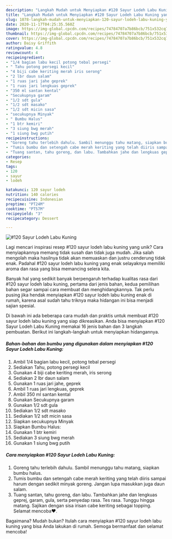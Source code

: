 ```yaml
---
description: "Langkah Mudah untuk Menyiapkan #120 Sayur Lodeh Labu Kuning yang Enak"
title: "Langkah Mudah untuk Menyiapkan #120 Sayur Lodeh Labu Kuning yang Enak"
slug: 1078-langkah-mudah-untuk-menyiapkan-120-sayur-lodeh-labu-kuning-yang-enak
date: 2020-11-17T04:25:35.560Z
image: https://img-global.cpcdn.com/recipes/74784707a7b86bcb/751x532cq70/120-sayur-lodeh-labu-kuning-foto-resep-utama.jpg
thumbnail: https://img-global.cpcdn.com/recipes/74784707a7b86bcb/751x532cq70/120-sayur-lodeh-labu-kuning-foto-resep-utama.jpg
cover: https://img-global.cpcdn.com/recipes/74784707a7b86bcb/751x532cq70/120-sayur-lodeh-labu-kuning-foto-resep-utama.jpg
author: Daisy Griffith
ratingvalue: 4.8
reviewcount: 4
recipeingredient:
- "1/4 bagian labu kecil potong tebal persegi"
- " Tahu potong persegi kecil"
- "4 biji cabe keriting merah iris serong"
- "2 lbr daun salam"
- "1 ruas jari jahe geprek"
- "1 ruas jari lengkuas geprek"
- "350 ml santan kental"
- "Secukupnya garam"
- "1/2 sdt gula"
- "1/2 sdt masako"
- "1/2 sdt micin sasa"
- "secukupnya Minyak"
- " Bumbu Halus"
- "1 btr kemiri"
- "3 siung bwg merah"
- "1 siung bwg putih"
recipeinstructions:
- "Goreng tahu terlebih dahulu. Sambil menunggu tahu matang, siapkan bumbu halus."
- "Tumis bumbu dan setengah cabe merah keriting yang telah diiris sampai harum dengan sedikit minyak goreng. Jangan lupa masukkan juga daun salam."
- "Tuang santan, tahu goreng, dan labu. Tambahkan jahe dan lengkuas geprej, garam, gula, serta penyedap rasa. Tes rasa. Tunggu hingga matang. Sajikan dengan sisa irisan cabe keriting sebagai topping. Selamat mencoba♥️."
categories:
- Resep
tags:
- 120
- sayur
- lodeh

katakunci: 120 sayur lodeh 
nutrition: 140 calories
recipecuisine: Indonesian
preptime: "PT24M"
cooktime: "PT57M"
recipeyield: "3"
recipecategory: Dessert

---
```



![#120 Sayur Lodeh Labu Kuning](https://img-global.cpcdn.com/recipes/74784707a7b86bcb/751x532cq70/120-sayur-lodeh-labu-kuning-foto-resep-utama.jpg)

Lagi mencari inspirasi resep #120 sayur lodeh labu kuning yang unik? Cara menyiapkannya memang tidak susah dan tidak juga mudah. Jika salah mengolah maka hasilnya tidak akan memuaskan dan justru cenderung tidak enak. Padahal #120 sayur lodeh labu kuning yang enak selayaknya memiliki aroma dan rasa yang bisa memancing selera kita.



Banyak hal yang sedikit banyak berpengaruh terhadap kualitas rasa dari #120 sayur lodeh labu kuning, pertama dari jenis bahan, kedua pemilihan bahan segar sampai cara membuat dan menghidangkannya. Tak perlu pusing jika hendak menyiapkan #120 sayur lodeh labu kuning enak di rumah, karena asal sudah tahu triknya maka hidangan ini bisa menjadi sajian spesial.


Di bawah ini ada beberapa cara mudah dan praktis untuk membuat #120 sayur lodeh labu kuning yang siap dikreasikan. Anda bisa menyiapkan #120 Sayur Lodeh Labu Kuning memakai 16 jenis bahan dan 3 langkah pembuatan. Berikut ini langkah-langkah untuk menyiapkan hidangannya.

<!--inarticleads1-->

##### Bahan-bahan dan bumbu yang digunakan dalam menyiapkan #120 Sayur Lodeh Labu Kuning:

1. Ambil 1/4 bagian labu kecil, potong tebal persegi
1. Sediakan  Tahu, potong persegi kecil
1. Gunakan 4 biji cabe keriting merah, iris serong
1. Sediakan 2 lbr daun salam
1. Gunakan 1 ruas jari jahe, geprek
1. Ambil 1 ruas jari lengkuas, geprek
1. Ambil 350 ml santan kental
1. Gunakan Secukupnya garam
1. Gunakan 1/2 sdt gula
1. Sediakan 1/2 sdt masako
1. Sediakan 1/2 sdt micin sasa
1. Siapkan secukupnya Minyak
1. Siapkan  Bumbu Halus:
1. Gunakan 1 btr kemiri
1. Sediakan 3 siung bwg merah
1. Gunakan 1 siung bwg putih




<!--inarticleads2-->

##### Cara menyiapkan #120 Sayur Lodeh Labu Kuning:

1. Goreng tahu terlebih dahulu. Sambil menunggu tahu matang, siapkan bumbu halus.
1. Tumis bumbu dan setengah cabe merah keriting yang telah diiris sampai harum dengan sedikit minyak goreng. Jangan lupa masukkan juga daun salam.
1. Tuang santan, tahu goreng, dan labu. Tambahkan jahe dan lengkuas geprej, garam, gula, serta penyedap rasa. Tes rasa. Tunggu hingga matang. Sajikan dengan sisa irisan cabe keriting sebagai topping. Selamat mencoba♥️.




Bagaimana? Mudah bukan? Itulah cara menyiapkan #120 sayur lodeh labu kuning yang bisa Anda lakukan di rumah. Semoga bermanfaat dan selamat mencoba!
